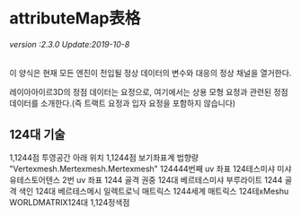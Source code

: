 # attributeMap表格

###### *version :2.3.0   Update:2019-10-8*

이 양식은 현재 모든 엔진이 전입될 정상 데이터의 변수와 대응의 정상 채널을 열거한다.

레이아아이르3D의 정점 데이터는 요정으로, 여기에서는 상용 모형 요정과 관련된 정점 데이터를 소개한다.(즉 트랙트 요정과 입자 요정을 포함하지 않습니다)

124대 기술
--------------------------------------------------------------------------------------------------------------------------------------------------------------------------------------------------------------------------------------------------------
1,1244점 투영공간 아래 위치
1,1244점 보기좌표계 법향량
"Vertexmesh.Mertexmesh.Mertexmesh"
124444번째 uv 좌표 124테스미샤 미샤 유테스토어텐스
2번 uv 좌표
1244 골격 권중 124대 베르테스미샤 부루라이트
1244 골격 색인 124대 베르테스메시
일렉트로닉 매트릭스
1244세계 매트릭스 124테xMeshu WORLDMATRIX124대
1,124정색점

